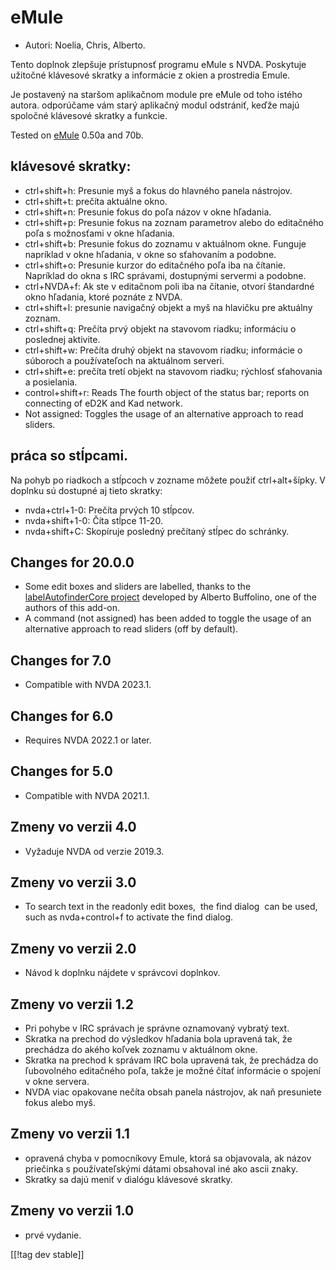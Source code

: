 # eMule #

*	Autori: Noelia, Chris, Alberto.

Tento doplnok zlepšuje prístupnosť programu eMule s NVDA. Poskytuje užitočné
klávesové skratky a informácie z okien a prostredia Emule.

Je postavený na staršom aplikačnom module pre eMule od toho istého
autora. odporúčame vám starý aplikačný modul odstrániť, keďže majú spoločné
klávesové skratky a funkcie.

Tested on [eMule][1] 0.50a and 70b.

## klávesové skratky: ##

*	ctrl+shift+h: Presunie myš a fokus do hlavného panela nástrojov.
*	ctrl+shift+t: prečíta aktuálne okno.
*	ctrl+shift+n: Presunie fokus do poľa názov v okne hľadania.
*	ctrl+shift+p: Presunie fokus na zoznam parametrov alebo do editačného poľa
  s možnosťami v okne hľadania.
*	ctrl+shift+b: Presunie fokus do zoznamu v aktuálnom okne. Funguje
  napríklad v okne hľadania, v okne so sťahovaním a podobne.
*	ctrl+shift+o: Presunie kurzor do editačného poľa iba na čítanie. Napríklad
  do okna s IRC správami, dostupnými servermi a podobne.
*	ctrl+NVDA+f: Ak ste v editačnom poli iba na čítanie, otvorí štandardné
  okno hľadania, ktoré poznáte z NVDA.
*	ctrl+shift+l: presunie navigačný objekt a myš na hlavičku pre aktuálny
  zoznam.
*	ctrl+shift+q: Prečíta prvý objekt na stavovom riadku; informáciu o
  poslednej aktivite.
*	ctrl+shift+w: Prečíta druhý objekt na stavovom riadku; informácie o
  súboroch a používateľoch na aktuálnom serveri.
*	ctrl+shift+e: prečíta tretí objekt na stavovom riadku; rýchlosť sťahovania
  a posielania.
*	control+shift+r: Reads The fourth object of the status bar; reports on connecting of eD2K and Kad network.
* Not assigned: Toggles the usage of an alternative approach to read sliders.

## práca so stĺpcami. ##

Na pohyb po riadkoch a stĺpcoch v zozname môžete použiť ctrl+alt+šípky. V
doplnku sú dostupné aj tieto skratky:

*	nvda+ctrl+1-0: Prečíta prvých 10 stĺpcov.
*	nvda+shift+1-0: Číta stĺpce 11-20.
*	nvda+shift+C: Skopíruje posledný prečítaný stĺpec do schránky.


## Changes for 20.0.0
* Some edit boxes and sliders are labelled, thanks to the
  [labelAutofinderCore
  project](https://github.com/ABuffEr/labelAutofinderCore) developed by
  Alberto Buffolino, one of the authors of this add-on.
* A command (not assigned) has been added to toggle the usage of an
  alternative approach to read sliders (off by default).

## Changes for 7.0
* Compatible with NVDA 2023.1.

## Changes for 6.0
*	Requires NVDA 2022.1 or later.

## Changes for 5.0
*	Compatible with NVDA 2021.1.

## Zmeny vo verzii 4.0 ##
*	Vyžaduje NVDA od verzie 2019.3.

## Zmeny vo verzii 3.0 ##
*	 To search text in the readonly edit boxes,  the find dialog  can be used,
   such as nvda+control+f to activate the find dialog.

## Zmeny vo verzii 2.0 ##
*	 Návod k doplnku nájdete v správcovi doplnkov.

## Zmeny vo verzii 1.2 ##
*	 Pri pohybe v IRC správach je správne oznamovaný vybratý text.
*	 Skratka na prechod do výsledkov hľadania bola upravená tak, že prechádza
   do akého koľvek zoznamu v aktuálnom okne.
*	 Skratka na prechod k správam IRC bola upravená tak, že prechádza do
   ľubovolného editačného poľa, takže je možné čítať informácie o spojení v
   okne servera.
*	 NVDA viac opakovane nečíta obsah panela nástrojov, ak naň presuniete
   fokus alebo myš.

## Zmeny vo verzii 1.1 ##
*	 opravená chyba v pomocníkovy Emule, ktorá sa objavovala, ak názov
   priečinka s používateľskými dátami obsahoval iné ako ascii znaky.
*	 Skratky sa dajú meniť v dialógu klávesové skratky.

## Zmeny vo verzii 1.0 ##
*	 prvé vydanie.



[[!tag dev stable]]

[1]: https://www.emule-project.net
